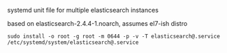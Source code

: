 systemd unit file for multiple elasticsearch instances

based on elasticsearch-2.4.4-1.noarch, assumes el7-ish distro

```
sudo install -o root -g root -m 0644 -p -v -T elasticsearch@.service /etc/systemd/system/elasticsearch@.service
```
